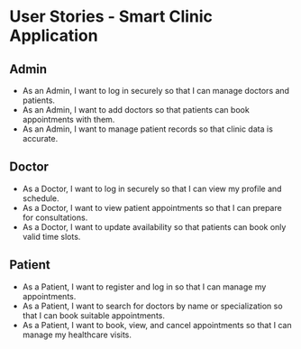 # User Stories - Smart Clinic Application

## Admin
- As an Admin, I want to log in securely so that I can manage doctors and patients.
- As an Admin, I want to add doctors so that patients can book appointments with them.
- As an Admin, I want to manage patient records so that clinic data is accurate.

## Doctor
- As a Doctor, I want to log in securely so that I can view my profile and schedule.
- As a Doctor, I want to view patient appointments so that I can prepare for consultations.
- As a Doctor, I want to update availability so that patients can book only valid time slots.

## Patient
- As a Patient, I want to register and log in so that I can manage my appointments.
- As a Patient, I want to search for doctors by name or specialization so that I can book suitable appointments.
- As a Patient, I want to book, view, and cancel appointments so that I can manage my healthcare visits.
